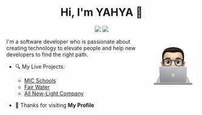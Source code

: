
<h1 align="center">Hi, I'm YAHYA 👋</h1>
<p align="center">
    <a href="https://twitter.com/YaH_Amran"><img src="https://img.shields.io/badge/twitter-%231FA1F1?style=flat&logo=twitter&logoColor=white"/></a>
    <a href="https://linkedin.com/in/yahya-amran"><img src="https://img.shields.io/badge/linkedin-%230177B5?style=flat&logo=linkedin&logoColor=white"/></a>
  </p>
  
  <img src="https://github.com/emeran123/emeran123/blob/main/profile-img.png" align="right" width="25%"/>

I'm a software developer who is passionate about creating technology to elevate people and help new developers to find the right path. 

- 🔍 My Live Projects: 
  - [MIC Schools](http://demo.ye.school/)
  - [Fajr Water](https://miahfajr.com/)
  - [All New-Light Company](http://allnew-light.com/ar)
  
- 💬 Thanks for visiting **My Profile**
